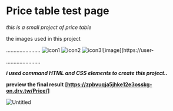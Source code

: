 # Price table test page 

*this is a small project of price table*

the images used in this project 

.......................
![icon1](https://user-images.githubusercontent.com/85587699/133163031-a7e0d284-bf97-4c0a-bcab-d0e60ab261aa.png)
![icon2](https://user-images.githubusercontent.com/85587699/133163129-069855ef-db00-4d45-bc97-a9f0ed968a2f.png)
![icon3](https://user-images.githubusercontent.com/85587699/133163155-22b33e4c-d97a-4f96-bcef-7ea732c16162.png)![image](https://user-

.......................


***i used command HTML and CSS elements to create this project..***

**preview the final result** **[https://zpbvuqja5jhke12e3osskg-on.drv.tw/Price/]**

![Untitled](https://user-images.githubusercontent.com/85587699/133163291-9628e042-a2db-4f0f-a788-5a32faa40e06.png)
